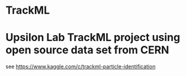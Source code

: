 # TrackML

# Upsilon Lab TrackML project using open source data set from CERN
see https://www.kaggle.com/c/trackml-particle-identification
